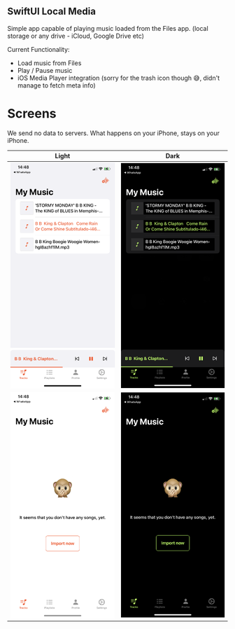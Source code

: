 ## SwiftUI Local Media

Simple app capable of playing music loaded from the Files app. (local storage or any drive - iCloud, Google Drive etc)

Current Functionality:
  - Load music from Files
  - Play / Pause music
  - iOS Media Player integration (sorry for the trash icon though 😅, didn't manage to fetch meta info)

# Screens

We send no data to servers. What happens on your iPhone, stays on your iPhone.

Light              |  Dark 
:-------------------------:|:-------------------------:|
![](Previews/music-list-light.PNG) | ![](Previews/music-list-dark.PNG)
![](Previews/no-media-light.PNG) | ![](Previews/no-media-dark.PNG)
